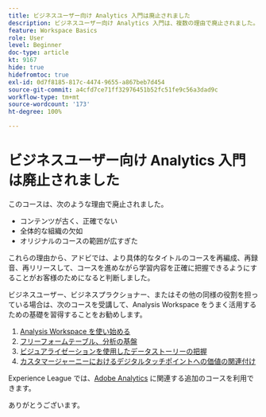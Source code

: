 ```yaml
---
title: ビジネスユーザー向け Analytics 入門は廃止されました
description: ビジネスユーザー向け Analytics 入門は、複数の理由で廃止されました。
feature: Workspace Basics
role: User
level: Beginner
doc-type: article
kt: 9167
hide: true
hidefromtoc: true
exl-id: 0d7f8185-817c-4474-9655-a867beb7d454
source-git-commit: a4cfd7ce71ff32976451b52fc51fe9c56a3dad9c
workflow-type: tm+mt
source-wordcount: '173'
ht-degree: 100%

---
```


# ビジネスユーザー向け Analytics 入門は廃止されました

このコースは、次のような理由で廃止されました。

* コンテンツが古く、正確でない
* 全体的な組織の欠如
* オリジナルのコースの範囲が広すぎた

これらの理由から、アドビでは、より具体的なタイトルのコースを再編成、再録音、再リリースして、コースを進めながら学習内容を正確に把握できるようにすることがお客様のためになると判断しました。

ビジネスユーザー、ビジネスプラクショナー、またはその他の同様の役割を担っている場合は、次のコースを受講して、Analysis Workspace をうまく活用するための基礎を習得することをお勧めします。

1. [Analysis Workspace を使い始める](https://experienceleague.adobe.com/?recommended=Analytics-U-1-2020.1.workspace&amp;lang=ja)
1. [フリーフォームテーブル、分析の基盤](https://experienceleague.adobe.com/?recommended=Analytics-U-1-2020.3)
1. [ビジュアライゼーションを使用したデータストーリーの把握](https://experienceleague.adobe.com/?recommended=Analytics-U-1-2021.1.visualizations&amp;lang=ja)
1. [カスタマージャーニーにおけるデジタルタッチポイントへの価値の関連付け](https://experienceleague.adobe.com/?recommended=Analytics-U-1-2020.2&amp;lang=ja)

Experience League では、[Adobe Analytics](https://experienceleague.adobe.com/?recommended=Analytics-U-1-2020.1.workspace&amp;lang=ja) に関連する追加のコースを利用できます。

ありがとうございます。
